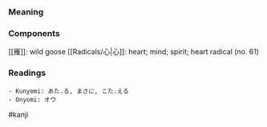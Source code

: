 ### Meaning



### Components

[[雁]]: wild goose [[Radicals/心|心]]: heart; mind; spirit; heart radical (no. 61)

### Readings

```
- Kunyomi: あた.る, まさに, こた.える
- Onyomi: オウ
```

#kanji